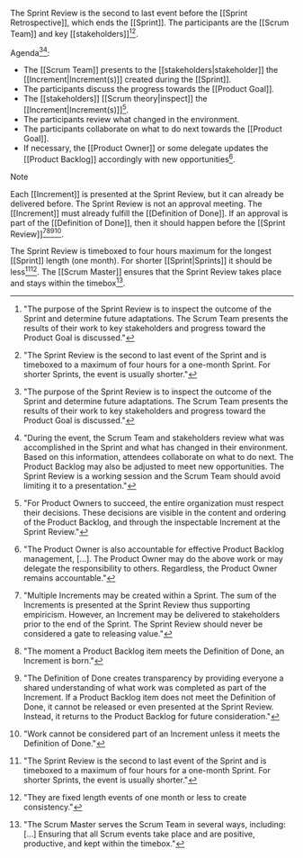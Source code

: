 The Sprint Review is the second to last event before the [[Sprint Retrospective]], which ends the [[Sprint]]. The participants are the [[Scrum Team]] and key [[stakeholders]][^purpose-sprint-review][^sprint-review-second-last]. 

Agenda[^purpose-sprint-review][^during-the-event]:
- The [[Scrum Team]] presents to the [[stakeholders|stakeholder]] the [[Increment|Increment(s)]] created during the [[Sprint]].
- The participants discuss the progress towards the [[Product Goal]].
- The [[stakeholders]] [[Scrum theory|inspect]] the [[Increment|Increment(s)]][^for-po-succeed].
- The participants review what changed in the environment.
- The participants collaborate on what to do next towards the [[Product Goal]].
- If necessary, the [[Product Owner]] or some delegate updates the [[Product Backlog]] accordingly with new opportunities[^po-accountable-product-backlog].

[^purpose-sprint-review]: "The purpose of the Sprint Review is to inspect the outcome of the Sprint and determine future adaptations. The Scrum Team presents the results of their work to key stakeholders and progress toward the Product Goal is discussed."[^scrum-guide-2020]

[^during-the-event]: "During the event, the Scrum Team and stakeholders review what was accomplished in the Sprint and what has changed in their environment. Based on this information, attendees collaborate on what to do next. The Product Backlog may also be adjusted to meet new opportunities. The Sprint Review is a working session and the Scrum Team should avoid limiting it to a presentation."[^scrum-guide-2020]

[^sprint-review-second-last]: "The Sprint Review is the second to last event of the Sprint and is timeboxed to a maximum of four hours for a one-month Sprint. For shorter Sprints, the event is usually shorter."[^scrum-guide-2020]

[^for-po-succeed]:"For Product Owners to succeed, the entire organization must respect their decisions. These decisions are visible in the content and ordering of the Product Backlog, and through the inspectable Increment at the Sprint Review."[^scrum-guide-2020]

[^po-accountable-product-backlog]: "The Product Owner is also accountable for effective Product Backlog management, \[...\]. The Product Owner may do the above work or may delegate the responsibility to others. Regardless, the Product Owner remains accountable."[^scrum-guide-2020]

> [!note]
> Each [[Increment]] is presented at the Sprint Review, but it can already be delivered before. The Sprint Review is not an approval meeting. The [[Increment]] must already fulfill the [[Definition of Done]]. If an approval is part of the [[Definition of Done]], then it should happen before the [[Sprint Review]][^multiple-increments][^pbi-dod][^dod-creates-transparency][^work-cannot-be].

[^multiple-increments]: "Multiple Increments may be created within a Sprint. The sum of the Increments is presented at the Sprint Review thus supporting empiricism. However, an Increment may be delivered to stakeholders prior to the end of the Sprint. The Sprint Review should never be considered a gate to releasing value."[^scrum-guide-2020]
[^pbi-dod]: "The moment a Product Backlog item meets the Definition of Done, an Increment is born."[^scrum-guide-2020]
[^dod-creates-transparency]: "The Definition of Done creates transparency by providing everyone a shared understanding of what work was completed as part of the Increment. If a Product Backlog item does not meet the Definition of Done, it cannot be released or even presented at the Sprint Review. Instead, it returns to the Product Backlog for future consideration."[^scrum-guide-2020]
[^work-cannot-be]: "Work cannot be considered part of an Increment unless it meets the Definition of Done."[^scrum-guide-2020]

The Sprint Review is timeboxed to four hours maximum for the longest [[Sprint]] length (one month). For shorter [[Sprint|Sprints]] it should be less[^sprint-review-second-last][^sprint-length]. The [[Scrum Master]] ensures that the Sprint Review takes place and stays within the timebox[^scrum-master-events].

[^sprint-length]: "They are fixed length events of one month or less to create consistency."[^scrum-guide-2020]
[^scrum-master-events]:"The Scrum Master serves the Scrum Team in several ways, including: \[...\] Ensuring that all Scrum events take place and are positive, productive, and kept within the timebox."[^scrum-guide-2020]

[^scrum-guide-2020]: [[Scrum Guide|Scrum Guide (2020)]]

